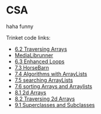 # CSA
haha funny

Trinket code links:
* [6.2 Traversing Arrays](https://trinket.io/java/b37f072feb)
* [MediaLibrunner](https://trinket.io/java/2437bbcecd)
* [6.3 Enhanced Loops](https://trinket.io/java/7d450136a5)
* [7.3 HorseBarn](https://trinket.io/java/7cc75b3c5f)
* [7.4 Algorithms with ArrayLists](https://trinket.io/java/267cf5936c)
* [7.5 searching ArrayLists](https://trinket.io/java/e9ba169640)
* [7.6 sorting Arrays and Arraylists](https://trinket.io/java/05c8f73388)
* [8.1 2d Arrays](https://trinket.io/java/db4cbbb4e2) 
* [8.2 Traversing 2d Arrays](https://trinket.io/java/70c3d1c1bd)
* [9.1 Superclasses and Subclasses](https://trinket.io/java/ba58608b78)
